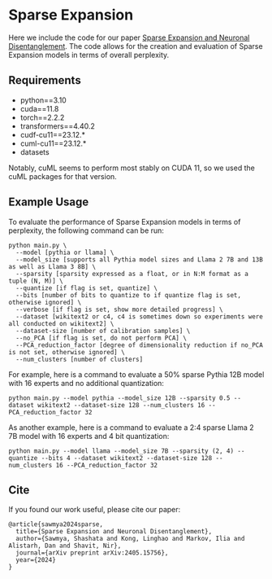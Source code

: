 # Sparse Expansion
Here we include the code for our paper [Sparse Expansion and Neuronal Disentanglement](https://arxiv.org/abs/2405.15756). The code allows for the creation and evaluation of Sparse Expansion models in terms of overall perplexity.

## Requirements
* python==3.10
* cuda==11.8
* torch==2.2.2
* transformers==4.40.2
* cudf-cu11==23.12.*
* cuml-cu11==23.12.*
* datasets

Notably, cuML seems to perform most stably on CUDA 11, so we used the cuML packages for that version.

## Example Usage
To evaluate the performance of Sparse Expansion models in terms of perplexity, the following command can be run:
```
python main.py \
  --model [pythia or llama] \
  --model_size [supports all Pythia model sizes and Llama 2 7B and 13B as well as Llama 3 8B] \
  --sparsity [sparsity expressed as a float, or in N:M format as a tuple (N, M)] \
  --quantize [if flag is set, quantize] \
  --bits [number of bits to quantize to if quantize flag is set, otherwise ignored] \
  --verbose [if flag is set, show more detailed progress] \
  --dataset [wikitext2 or c4, c4 is sometimes down so experiments were all conducted on wikitext2] \
  --dataset-size [number of calibration samples] \
  --no_PCA [if flag is set, do not perform PCA] \
  --PCA_reduction_factor [degree of dimensionality reduction if no_PCA is not set, otherwise ignored] \
  --num_clusters [number of clusters]
```
For example, here is a command to evaluate a 50% sparse Pythia 12B model with 16 experts and no additional quantization: 
```
python main.py --model pythia --model_size 12B --sparsity 0.5 --dataset wikitext2 --dataset-size 128 --num_clusters 16 --PCA_reduction_factor 32
```
As another example, here is a command to evaluate a 2:4 sparse Llama 2 7B model with 16 experts and 4 bit quantization: 
```
python main.py --model llama --model_size 7B --sparsity (2, 4) --quantize --bits 4 --dataset wikitext2 --dataset-size 128 --num_clusters 16 --PCA_reduction_factor 32
```
## Cite
If you found our work useful, please cite our paper:
```
@article{sawmya2024sparse,
  title={Sparse Expansion and Neuronal Disentanglement},
  author={Sawmya, Shashata and Kong, Linghao and Markov, Ilia and Alistarh, Dan and Shavit, Nir},
  journal={arXiv preprint arXiv:2405.15756},
  year={2024}
}
```
